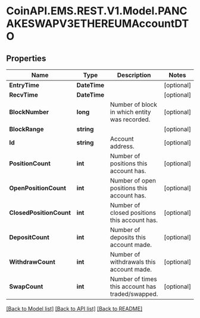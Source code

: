 # CoinAPI.EMS.REST.V1.Model.PANCAKESWAPV3ETHEREUMAccountDTO

## Properties

Name | Type | Description | Notes
------------ | ------------- | ------------- | -------------
**EntryTime** | **DateTime** |  | [optional] 
**RecvTime** | **DateTime** |  | [optional] 
**BlockNumber** | **long** | Number of block in which entity was recorded. | [optional] 
**BlockRange** | **string** |  | [optional] 
**Id** | **string** | Account address. | [optional] 
**PositionCount** | **int** | Number of positions this account has. | [optional] 
**OpenPositionCount** | **int** | Number of open positions this account has. | [optional] 
**ClosedPositionCount** | **int** | Number of closed positions this account has. | [optional] 
**DepositCount** | **int** | Number of deposits this account made. | [optional] 
**WithdrawCount** | **int** | Number of withdrawals this account made. | [optional] 
**SwapCount** | **int** | Number of times this account has traded/swapped. | [optional] 

[[Back to Model list]](../README.md#documentation-for-models) [[Back to API list]](../README.md#documentation-for-api-endpoints) [[Back to README]](../README.md)

